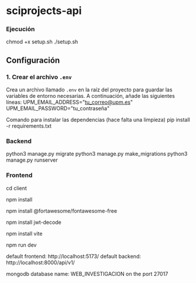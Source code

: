 # sciprojects-api


### Ejecución
chmod +x setup.sh
./setup.sh



## Configuración

### 1. Crear el archivo `.env`

Crea un archivo llamado `.env` en la raíz del proyecto para guardar las variables de entorno necesarias. A continuación, añade las siguientes líneas:
  UPM_EMAIL_ADDRESS="tu_correo@upm.es"
  UPM_EMAIL_PASSWORD="tu_contraseña"

Comando para instalar las dependencias (hace falta una limpieza)
pip install -r requirements.txt


### Backend
python3 manage.py migrate
python3 manage.py make_migrations
python3 manage.py runserver

### Frontend
cd client

npm install

npm install @fortawesome/fontawesome-free

npm install jwt-decode

npm install vite

npm run dev


default frontend: http://localhost:5173/
default backend: http://localhost:8000/api/v1/

mongodb database name: WEB_INVESTIGACION on the port 27017
